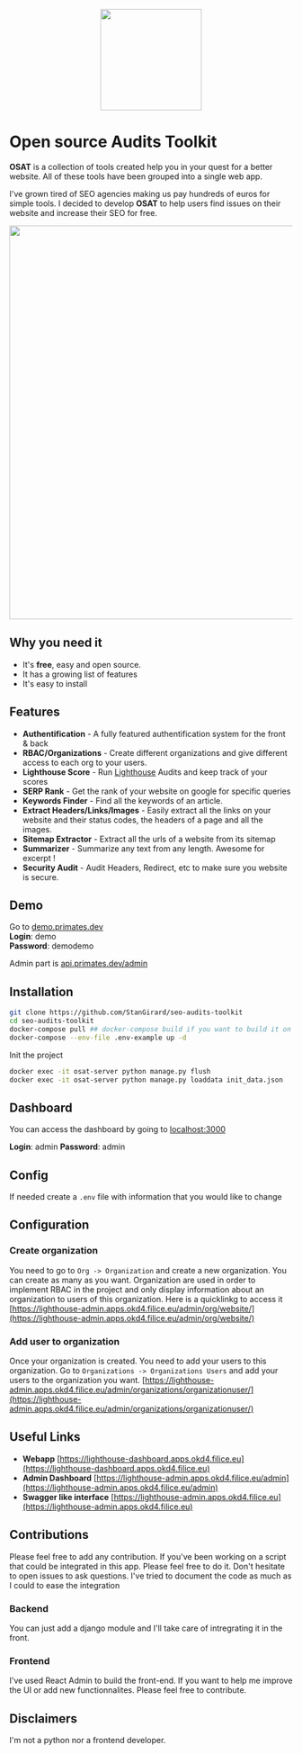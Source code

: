 <p align="center"><img src="./docs/images/OSAT.png" width="180px" /></p>


# Open source Audits Toolkit

**OSAT** is a collection of tools created help you in your quest for a better website. All of these tools have been grouped into a single web app.

I've grown tired of SEO agencies making us pay hundreds of euros for simple tools. I decided to develop **OSAT** to help users find issues on their website and increase their SEO for free. 

<p align="center"><img src="./docs/images/osat-demo.gif" width="700px" /></p>

## Why you need it


- It's **free**, easy and open source. 
- It has a growing list of features
- It's easy to install

## Features

- **Authentification** - A fully featured authentification system for the front & back
- **RBAC/Organizations** - Create different organizations and give different access to each org to your users.
- **Lighthouse Score** -  Run [Lighthouse](https://developers.google.com/web/tools/lighthouse) Audits and keep track of your scores
- **SERP Rank** - Get the rank of your website on google for specific queries
- **Keywords Finder** - Find all the keywords of an article.
- **Extract Headers/Links/Images** - Easily extract all the links on your website and their status codes, the headers of a page and all the images.
- **Sitemap Extractor** - Extract all the urls of a website from its sitemap
- **Summarizer** - Summarize any text from any length. Awesome for excerpt ! 
- **Security Audit** - Audit Headers, Redirect, etc to make sure you website is secure.

## Demo

Go to [demo.primates.dev](https://demo.primates.dev) <br>
**Login**: demo <br>
**Password**: demodemo <br>

Admin part is [api.primates.dev/admin](https://api.primates.dev/admin)

## Installation

```Bash
git clone https://github.com/StanGirard/seo-audits-toolkit
cd seo-audits-toolkit
docker-compose pull ## docker-compose build if you want to build it on your own
docker-compose --env-file .env-example up -d
```

Init the project

```Bash
docker exec -it osat-server python manage.py flush
docker exec -it osat-server python manage.py loaddata init_data.json
```


## Dashboard

You can access the dashboard by going to [localhost:3000](https://lighthouse-dashboard.apps.okd4.filice.eu)

**Login**: admin
**Password**: admin
## Config

If needed create a `.env` file with information that you would like to change

## Configuration


### Create organization

You need to go to `Org -> Organization` and create a new organization. You can create as many as you want. Organization are used in order to implement RBAC in the project and only display information about an organization to users of this organization. Here is a quicklinkg to access it [https://lighthouse-admin.apps.okd4.filice.eu/admin/org/website/](https://lighthouse-admin.apps.okd4.filice.eu/admin/org/website/)


### Add user to organization

Once your organization is created. You need to add your users to this organization. 
Go to `Organizations -> Organizations Users` and add your users to the organization you want. [https://lighthouse-admin.apps.okd4.filice.eu/admin/organizations/organizationuser/](https://lighthouse-admin.apps.okd4.filice.eu/admin/organizations/organizationuser/)

## Useful Links

- **Webapp** [https://lighthouse-dashboard.apps.okd4.filice.eu](https://lighthouse-dashboard.apps.okd4.filice.eu)
- **Admin Dashboard** [https://lighthouse-admin.apps.okd4.filice.eu/admin](https://lighthouse-admin.apps.okd4.filice.eu/admin)
- **Swagger like interface** [https://lighthouse-admin.apps.okd4.filice.eu](https://lighthouse-admin.apps.okd4.filice.eu)


## Contributions

Please feel free to add any contribution.
If you've been working on a script that could be integrated in this app. Please feel free to do it. Don't hesitate to open issues to ask questions. I've tried to document the code as much as I could to ease the integration

### Backend 
You can just add a django module and I'll take care of intregrating it in the front.
### Frontend
I've used React Admin to build the front-end. If you want to help me improve the UI or add new functionnalites. Please feel free to contribute.

## Disclaimers

I'm not a python nor a frontend developer.











